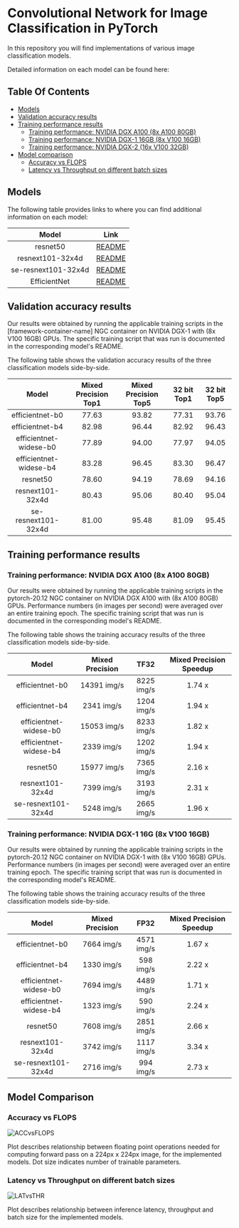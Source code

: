 # Convolutional Network for Image Classification in PyTorch

In this repository you will find implementations of various image classification models.

Detailed information on each model can be found here:

## Table Of Contents

* [Models](#models)
* [Validation accuracy results](#validation-accuracy-results)
* [Training performance results](#training-performance-results)
  * [Training performance: NVIDIA DGX A100 (8x A100 80GB)](#training-performance-nvidia-dgx-a100-8x-a100-80gb)
  * [Training performance: NVIDIA DGX-1 16GB (8x V100 16GB)](#training-performance-nvidia-dgx-1-16gb-8x-v100-16gb)
  * [Training performance: NVIDIA DGX-2 (16x V100 32GB)](#training-performance-nvidia-dgx-2-16x-v100-32gb)
* [Model comparison](#model-comparison)
  * [Accuracy vs FLOPS](#accuracy-vs-flops)
  * [Latency vs Throughput on different batch sizes](#latency-vs-throughput-on-different-batch-sizes)

## Models

The following table provides links to where you can find additional information on each model:

| **Model** | **Link**|
|:-:|:-:|
| resnet50 | [README](./resnet50v1.5/README.md) |
| resnext101-32x4d | [README](./resnext101-32x4d/README.md) |
| se-resnext101-32x4d | [README](./se-resnext101-32x4d/README.md) |
| EfficientNet | [README](./efficientnet/README.md) |

## Validation accuracy results

Our results were obtained by running the applicable
training scripts in the [framework-container-name] NGC container
on NVIDIA DGX-1 with (8x V100 16GB) GPUs.
The specific training script that was run is documented
in the corresponding model's README.


The following table shows the validation accuracy results of the
three classification models side-by-side.

|       **Model**        | **Mixed Precision Top1** | **Mixed Precision Top5** | **32 bit Top1** | **32 bit Top5** |
|:----------------------:|:------------------------:|:------------------------:|:---------------:|:---------------:|
|    efficientnet-b0     |          77.63           |          93.82           |      77.31      |      93.76      |
|    efficientnet-b4     |          82.98           |          96.44           |      82.92      |      96.43      |
| efficientnet-widese-b0 |          77.89           |          94.00           |      77.97      |      94.05      |
| efficientnet-widese-b4 |          83.28           |          96.45           |      83.30      |      96.47      |
|        resnet50        |          78.60           |          94.19           |      78.69      |      94.16      |
|    resnext101-32x4d    |          80.43           |          95.06           |      80.40      |      95.04      |
|  se-resnext101-32x4d   |          81.00           |          95.48           |      81.09      |      95.45      |


## Training performance results

### Training performance: NVIDIA DGX A100 (8x A100 80GB)


Our results were obtained by running the applicable
training scripts in the pytorch-20.12 NGC container
on NVIDIA DGX A100 with (8x A100 80GB) GPUs.
Performance numbers (in images per second)
were averaged over an entire training epoch.
The specific training script that was run is documented
in the corresponding model's README.

The following table shows the training accuracy results of the
three classification models side-by-side.


|       **Model**        | **Mixed Precision** |  **TF32**  | **Mixed Precision Speedup** |
|:----------------------:|:-------------------:|:----------:|:---------------------------:|
|    efficientnet-b0     |     14391 img/s     | 8225 img/s |           1.74 x            |
|    efficientnet-b4     |     2341 img/s      | 1204 img/s |           1.94 x            |
| efficientnet-widese-b0 |     15053 img/s     | 8233 img/s |           1.82 x            |
| efficientnet-widese-b4 |     2339 img/s      | 1202 img/s |           1.94 x            |
|        resnet50        |     15977 img/s     | 7365 img/s |           2.16 x            |
|    resnext101-32x4d    |     7399 img/s      | 3193 img/s |           2.31 x            |
|  se-resnext101-32x4d   |     5248 img/s      | 2665 img/s |           1.96 x            |

### Training performance: NVIDIA DGX-1 16G (8x V100 16GB)

Our results were obtained by running the applicable
training scripts in the pytorch-20.12 NGC container
on NVIDIA DGX-1 with (8x V100 16GB) GPUs.
Performance numbers (in images per second)
were averaged over an entire training epoch.
The specific training script that was run is documented
in the corresponding model's README.

The following table shows the training accuracy results of the
three classification models side-by-side.

|       **Model**        | **Mixed Precision** |  **FP32**  | **Mixed Precision Speedup** |
|:----------------------:|:-------------------:|:----------:|:---------------------------:|
|    efficientnet-b0     |     7664 img/s      | 4571 img/s |           1.67 x            |
|    efficientnet-b4     |     1330 img/s      | 598 img/s  |           2.22 x            |
| efficientnet-widese-b0 |     7694 img/s      | 4489 img/s |           1.71 x            |
| efficientnet-widese-b4 |     1323 img/s      | 590 img/s  |           2.24 x            |
|        resnet50        |     7608 img/s      | 2851 img/s |           2.66 x            |
|    resnext101-32x4d    |     3742 img/s      | 1117 img/s |           3.34 x            |
|  se-resnext101-32x4d   |     2716 img/s      | 994 img/s  |           2.73 x            |

## Model Comparison

### Accuracy vs FLOPS
![ACCvsFLOPS](./img/ACCvsFLOPS.png)

Plot describes relationship between floating point operations
needed for computing forward pass on a 224px x 224px image, 
for the implemented models.
Dot size indicates number of trainable parameters.

### Latency vs Throughput on different batch sizes
![LATvsTHR](./img/LATvsTHR.png)

Plot describes relationship between
inference latency, throughput and batch size
for the implemented models.
